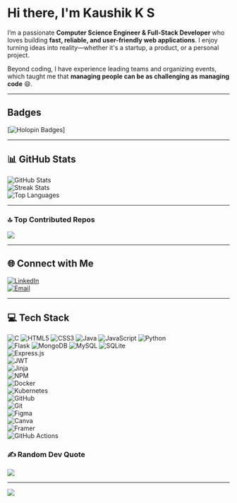 #  Hi there, I'm Kaushik K S 

I’m a passionate **Computer Science Engineer & Full-Stack Developer** who loves building **fast, reliable, and user-friendly web applications**. I enjoy turning ideas into reality—whether it's a startup, a product, or a personal project.

Beyond coding, I have experience leading teams and organizing events, which taught me that **managing people can be as challenging as managing code** 😄.  

---
## Badges
[![Holopin Badges](https://holopin.me/kaushikkanduri)]

---

## 📊 GitHub Stats

![GitHub Stats](https://github-readme-stats.vercel.app/api?username=codewkaushik404&theme=gruvbox_light&hide_border=false&include_all_commits=false&count_private=false)  
![Streak Stats](https://nirzak-streak-stats.vercel.app/?user=codewkaushik404&theme=gruvbox_light&hide_border=false)  
![Top Languages](https://github-readme-stats.vercel.app/api/top-langs/?username=codewkaushik404&theme=gruvbox_light&hide_border=false&include_all_commits=false&count_private=false&layout=compact)  

---

### 🔝 Top Contributed Repos
![](https://github-contributor-stats.vercel.app/api?username=codewkaushik404&limit=5&theme=dark&combine_all_yearly_contributions=true)

---
## 🌐 Connect with Me

[![LinkedIn](https://img.shields.io/badge/LinkedIn-%230077B5.svg?logo=linkedin&logoColor=white&style=plastic)](https://linkedin.com/in/kaushikkanduri)  
[![Email](https://img.shields.io/badge/Email-D14836?logo=gmail&logoColor=white)](mailto:kaushikkanduri883@gmail.com)

---

## 💻 Tech Stack

![C](https://img.shields.io/badge/C-%2300599C.svg?style=for-the-badge&logo=c&logoColor=white) 
![HTML5](https://img.shields.io/badge/HTML5-%23E34F26.svg?style=for-the-badge&logo=html5&logoColor=white) 
![CSS3](https://img.shields.io/badge/CSS3-%231572B6.svg?style=for-the-badge&logo=css3&logoColor=white) 
![Java](https://img.shields.io/badge/Java-%23ED8B00.svg?style=for-the-badge&logo=openjdk&logoColor=white) 
![JavaScript](https://img.shields.io/badge/JavaScript-%23323330.svg?style=for-the-badge&logo=javascript&logoColor=%23F7DF1E) 
![Python](https://img.shields.io/badge/Python-3670A0?style=for-the-badge&logo=python&logoColor=ffdd54)  
![Flask](https://img.shields.io/badge/Flask-%23000.svg?style=for-the-badge&logo=flask&logoColor=white) 
![MongoDB](https://img.shields.io/badge/MongoDB-%234ea94b.svg?style=for-the-badge&logo=mongodb&logoColor=white) 
![MySQL](https://img.shields.io/badge/MySQL-4479A1.svg?style=for-the-badge&logo=mysql&logoColor=white) 
![SQLite](https://img.shields.io/badge/SQLite-%2307405e.svg?style=for-the-badge&logo=sqlite&logoColor=white)  
![Express.js](https://img.shields.io/badge/Express.js-%23404d59.svg?style=for-the-badge&logo=express&logoColor=%2361DAFB)  
![JWT](https://img.shields.io/badge/JWT-black?style=for-the-badge&logo=JSON%20web%20tokens)  
![Jinja](https://img.shields.io/badge/Jinja-white.svg?style=for-the-badge&logo=jinja&logoColor=black)  
![NPM](https://img.shields.io/badge/NPM-%23CB3837.svg?style=for-the-badge&logo=npm&logoColor=white)  
![Docker](https://img.shields.io/badge/Docker-%230db7ed.svg?style=for-the-badge&logo=docker&logoColor=white)  
![Kubernetes](https://img.shields.io/badge/Kubernetes-%23326ce5.svg?style=for-the-badge&logo=kubernetes&logoColor=white)  
![GitHub](https://img.shields.io/badge/GitHub-%23121011.svg?style=for-the-badge&logo=github&logoColor=white)  
![Git](https://img.shields.io/badge/Git-%23F05033.svg?style=for-the-badge&logo=git&logoColor=white)  
![Figma](https://img.shields.io/badge/Figma-%23F24E1E.svg?style=for-the-badge&logo=figma&logoColor=white)  
![Canva](https://img.shields.io/badge/Canva-%2300C4CC.svg?style=for-the-badge&logo=Canva&logoColor=white)  
![Framer](https://img.shields.io/badge/Framer-black?style=for-the-badge&logo=framer&logoColor=blue)  
![GitHub Actions](https://img.shields.io/badge/GitHub_Actions-%232671E5.svg?style=for-the-badge&logo=githubactions&logoColor=white)  

### ✍️ Random Dev Quote
![](https://quotes-github-readme.vercel.app/api?type=horizontal&theme=dark)

---

[![](https://visitcount.itsvg.in/api?id=codewkaushik404&icon=7&color=9)](https://visitcount.itsvg.in)


